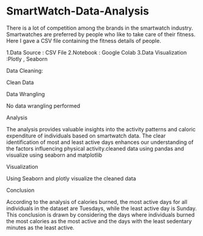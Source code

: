 # SmartWatch-Data-Analysis
There is a lot of competition among the brands in the smartwatch industry. Smartwatches are preferred by people who like to take care of their fitness. Here I gave a CSV file containing the fitness details of people.

1.Data Source : CSV File
2.Notebook : Google Colab
3.Data Visualization :Plotly , Seaborn

Data Cleaning:

Clean Data

Data Wrangling

No data wrangling performed

Analysis

The analysis provides valuable insights into the activity patterns and caloric expenditure of individuals based on smartwatch data. The clear identification of most and least active days enhances our understanding of the factors influencing physical activity.cleaned data using pandas and visualize using seaborn and matplotlib

Visualization

Using Seaborn and plotly visualize the cleaned data

Conclusion

According to the analysis of calories burned, the most active days for all individuals in the dataset are Tuesdays, while the least active day is Sunday. This conclusion is drawn by considering the days where individuals burned the most calories as the most active and the days with the least sedentary minutes as the least active.
